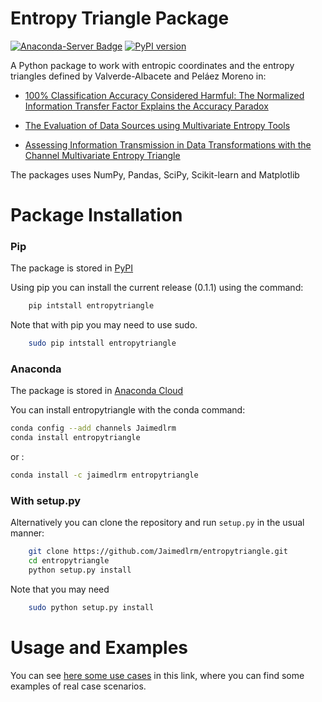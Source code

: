 # Entropy Triangle Package
[![Anaconda-Server Badge](https://anaconda.org/jaimedlrm/entropytriangle/badges/version.svg)](https://anaconda.org/jaimedlrm/entropytriangle)
[![PyPI version](https://badge.fury.io/py/entropytriangle.svg)](https://badge.fury.io/py/entropytriangle)

A Python package to work with entropic coordinates and the entropy triangles defined by Valverde-Albacete and Peláez Moreno in: 

- [100% Classification Accuracy Considered Harmful: The Normalized Information Transfer Factor Explains the Accuracy Paradox](https://www.researchgate.net/publication/259743406_100_Classification_Accuracy_Considered_Harmful_The_Normalized_Information_Transfer_Factor_Explains_the_Accuracy_Paradox)

- [The Evaluation of Data Sources using Multivariate Entropy Tools](https://www.researchgate.net/publication/313460913_The_Evaluation_of_Data_Sources_using_Multivariate_Entropy_Tools)

- [Assessing Information Transmission in Data Transformations with the Channel Multivariate Entropy Triangle](https://www.researchgate.net/publication/326023467_Assessing_Information_Transmission_in_Data_Transformations_with_the_Channel_Multivariate_Entropy_Triangle)

The packages uses NumPy, Pandas, SciPy, Scikit-learn and Matplotlib


# Package Installation


### Pip

The package is stored in [PyPI](https://pypi.org/project/entropytriangle/)

Using pip you can install the current release (0.1.1) using the command:

```bash
    pip intstall entropytriangle
```

Note that with pip you may need to use sudo. 

```bash
    sudo pip intstall entropytriangle
```

### Anaconda

The package is stored in [Anaconda Cloud](https://anaconda.org/jaimedlrm/entropytriangle)

You can install entropytriangle with the conda command:

```bash
conda config --add channels Jaimedlrm
conda install entropytriangle
```
or :

```bash
conda install -c jaimedlrm entropytriangle
```

### With setup.py

Alternatively you can clone the repository and run `setup.py` in the usual manner:

```bash
    git clone https://github.com/Jaimedlrm/entropytriangle.git
    cd entropytriangle
    python setup.py install
```

Note that you may need

```bash
    sudo python setup.py install
```

# Usage and Examples

You can see [here some use cases](vignettes/) in this link, where you can find some examples of real case scenarios.
